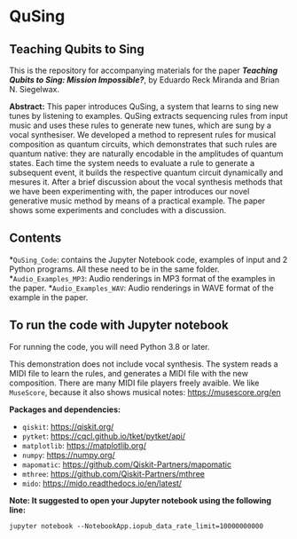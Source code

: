 # QuSing
## Teaching Qubits to Sing

This is the repository for accompanying materials for the paper ***Teaching Qubits to Sing: Mission Impossible?***, by Eduardo Reck Miranda and Brian N. Siegelwax.

**Abstract:** This paper introduces QuSing, a system that learns to sing new tunes by listening to examples.
QuSing extracts sequencing rules from input music and uses these rules to generate
new tunes, which are sung by a vocal synthesiser. We developed a method to represent
rules for musical composition as quantum circuits, which demonstrates that such rules are
quantum native: they are naturally encodable in the amplitudes of quantum states. Each
time the system needs to evaluate a rule to generate a subsequent event, it builds the respective
quantum circuit dynamically and mesures it. After a brief discussion about the vocal
synthesis methods that we have been experimenting with, the paper introduces our novel
generative music method by means of a practical example. The paper shows some experiments
and concludes with a discussion.

## Contents
*`QuSing_Code`: contains the Jupyter Notebook code, examples of input and 2 Python programs. All these need to be in the same folder.
*`Audio_Examples_MP3`: Audio renderings in MP3 format of the examples in the paper.
*`Audio_Examples_WAV`: Audio renderings in WAVE format of the example in the paper.

## To run the code with Jupyter notebook
For running the code, you will need Python 3.8 or later.

This demonstration does not include vocal synthesis. The system reads a MIDI file to learn the rules, and generates a MIDI file with the new composition. There are many MIDI file players freely avaible. We like `MuseScore`, because it also shows musical notes:  https://musescore.org/en

**Packages and dependencies:**

* `qiskit`: https://qiskit.org/
* `pytket`: https://cqcl.github.io/tket/pytket/api/
* `matplotlib`: https://matplotlib.org/
* `numpy`: https://numpy.org/
* `mapomatic`: https://github.com/Qiskit-Partners/mapomatic
* `mthree`: https://github.com/Qiskit-Partners/mthree
* `mido`: https://mido.readthedocs.io/en/latest/

**Note: It suggested to open your Jupyter notebook using the following line:**

`jupyter notebook --NotebookApp.iopub_data_rate_limit=10000000000`
